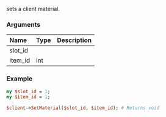 sets a client material.
### Arguments
**Name**|**Type**|**Description**
:---|:---|:---
slot_id||
item_id|int|

### Example

```perl
my $slot_id = 1;
my $item_id = 1;

$client->SetMaterial($slot_id, $item_id); # Returns void
```